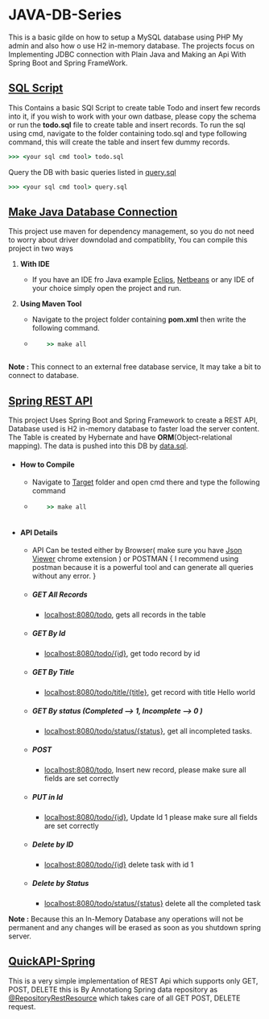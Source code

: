 # JAVA-DB-Series
This is a basic gilde on how to setup a MySQL database using PHP My admin and also how o use H2 in-memory database.
The projects focus on Implementing JDBC connection with Plain Java and Making an Api With Spring Boot and Spring FrameWork.

## [SQL Script](https://github.com/yashpatel007/JAVA-DB-Series/tree/master/SQL%20script)
This Contains a basic SQl Script to create table Todo and insert few records into it, if you wish to work with your own datbase,
please copy the schema or run the **todo.sql** file to create table and insert records. To run the sql using cmd, navigate to the
folder containing todo.sql and type following command, this will create the table and insert few dummy records.
    
```cmd
>>> <your sql cmd tool> todo.sql
```
Query the DB with basic queries listed in [query.sql](https://github.com/yashpatel007/JAVA-DB-Series/blob/master/SQL%20script/query.sql)
```cmd
>>> <your sql cmd tool> query.sql
```


## [Make Java Database Connection](https://github.com/yashpatel007/JAVA-DB-Series/tree/master/PlainJava-DB-Connect)
This project use maven for dependency management, so you do not need to worry about driver downdolad and compatiblity,
You can compile this project in two ways

1. **With IDE**
    * If you have an IDE fro Java  example [Eclips](https://www.eclipse.org/downloads/), [Netbeans](https://netbeans.org/downloads/)
    or any IDE of your choice simply open the project and run. 
    
2. **Using Maven Tool** 
    * Navigate to the project folder containing **pom.xml** then write the following command.
    * ```cmd
          >> make all 
    ```
    
**Note :** This connect to an external free database service, It may take a bit to connect to database.
 
## [Spring REST API](https://github.com/yashpatel007/JAVA-DB-Series/tree/master/SpringRestApi)
This project Uses Spring Boot and Spring Framework to create a REST API, Database used is H2 in-memory database to faster load the server content. The Table is created by Hybernate and have **ORM**(Object-relational mapping). The data is pushed into this DB by [data.sql](https://github.com/yashpatel007/JAVA-DB-Series/blob/master/SpringRestApi/src/main/resources/data.sql).
* #### How to Compile
    * Navigate to [Target](https://github.com/yashpatel007/JAVA-DB-Series/tree/master/SpringRestApi/target) folder and open cmd there
      and type the following command
    * ```cmd
          >> make all
    ```
* #### API Details
    * API Can be tested either by Browser( make sure you have [Json Viewer](https://chrome.google.com/webstore/detail/json-viewer/gbmdgpbipfallnflgajpaliibnhdgobh?hl=en-US) chrome extension ) or POSTMAN 
    { I recommend using postman because it is a powerful tool and can generate all queries without any error. }
    * ##### GET All Records
        * [localhost:8080/todo](http://localhost:8080/todo), gets all records in the table
    * ##### GET By Id
        * [localhost:8080/todo/{id}](http://localhost:8080/todo/1), get todo record by id
    * ##### GET By Title
        * [localhost:8080/todo/title/{title}](http://localhost:8080/todo/title/Helloworld), get record with title Hello world
    * ##### GET By status (Completed --> 1, Incomplete --> 0 )
        * [localhost:8080/todo/status/{status}](http://localhost:8080/todo/status/0), get all incompleted tasks.
    * ##### POST 
        * [localhost:8080/todo](http://localhost:8080/todo), Insert new record, please make sure all fields are set correctly    
    * ##### PUT in Id
        * [localhost:8080/todo/{id}](http://localhost/todo/1), Update Id 1 please make sure all fields are set correctly
    * ##### Delete by ID
        * [localhost:8080/todo/{id}](http://localhost/todo/1) delete task with id 1
    * ##### Delete by Status
        * [localhost:8080/todo/status/{status}](http://localhost/todo/status/1) delete all the completed task
        
**Note :** Because this an In-Memory Database any operations will not be permanent and any changes will be erased as soon as you shutdown spring server. 

## [QuickAPI-Spring](https://github.com/yashpatel007/JAVA-DB-Series/tree/master/QuickAPI)
This is a very simple implementation of REST Api which supports only GET, POST, DELETE this is By Annotationg Spring data repository as 
[@RepositoryRestResource](https://docs.spring.io/spring-data/rest/docs/current/reference/html/#reference) which takes care of all GET POST, DELETE request.

